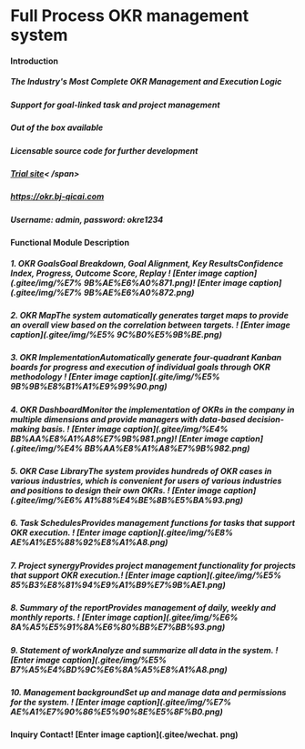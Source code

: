 # Full Process OKR management system
#### Introduction
##### The Industry's Most Complete OKR Management and Execution Logic
##### Support for goal-linked task and project management
##### Out of the box available
##### Licensable source code for further development
##### [Trial site](https://okr.bj-qicai.com/)< /span> 
##### https://okr.bj-qicai.com
##### Username: admin, password: okre1234
#### Functional Module Description
##### 1. OKR GoalsGoal Breakdown, Goal Alignment, Key ResultsConfidence Index, Progress, Outcome Score, Replay ! [Enter image caption](.gitee/img/%E7% 9B%AE%E6%A0%871.png)! [Enter image caption](.gitee/img/%E7% 9B%AE%E6%A0%872.png)
##### 2. OKR MapThe system automatically generates target maps to provide an overall view based on the correlation between targets. ! [Enter image caption](.gitee/img/%E5% 9C%B0%E5%9B%BE.png)
##### 3. OKR ImplementationAutomatically generate four-quadrant Kanban boards for progress and execution of individual goals through OKR methodology ! [Enter image caption](.gite/img/%E5% 9B%9B%E8%B1%A1%E9%99%90.png)
##### 4. OKR DashboardMonitor the implementation of OKRs in the company in multiple dimensions and provide managers with data-based decision-making basis. ! [Enter image caption](.gitee/img/%E4% BB%AA%E8%A1%A8%E7%9B%981.png)! [Enter image caption](.gitee/img/%E4% BB%AA%E8%A1%A8%E7%9B%982.png)
##### 5. OKR Case LibraryThe system provides hundreds of OKR cases in various industries, which is convenient for users of various industries and positions to design their own OKRs. ! [Enter image caption](.gitee/img/%E6% A1%88%E4%BE%8B%E5%BA%93.png)
##### 6. Task SchedulesProvides management functions for tasks that support OKR execution. ! [Enter image caption](.gitee/img/%E8% AE%A1%E5%88%92%E8%A1%A8.png)
##### 7. Project synergyProvides project management functionality for projects that support OKR execution.! [Enter image caption](.gitee/img/%E5% 85%B3%E8%81%94%E9%A1%B9%E7%9B%AE1.png) 
##### 8. Summary of the reportProvides management of daily, weekly and monthly reports. ! [Enter image caption](.gitee/img/%E6% 8A%A5%E5%91%8A%E6%80%BB%E7%BB%93.png)
##### 9. Statement of workAnalyze and summarize all data in the system. ! [Enter image caption](.gitee/img/%E5% B7%A5%E4%BD%9C%E6%8A%A5%E8%A1%A8.png)
##### 10. Management backgroundSet up and manage data and permissions for the system. ! [Enter image caption](.gitee/img/%E7% AE%A1%E7%90%86%E5%90%8E%E5%8F%B0.png)
#### Inquiry Contact! [Enter image caption](.gitee/wechat. png)
